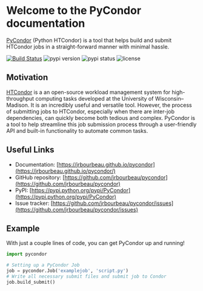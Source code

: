 # Welcome to the PyCondor documentation

[PyCondor](https://github.com/jrbourbeau/pycondor) (Python HTCondor) is a tool that helps build and submit HTCondor jobs in a straight-forward manner with minimal hassle.

[![Build Status](https://travis-ci.org/jrbourbeau/pycondor.svg?branch=master)](https://travis-ci.org/jrbourbeau/pycondor)
![pypi version](https://img.shields.io/pypi/v/pycondor.svg)
![pypi status](https://img.shields.io/pypi/status/pycondor.svg)
![license](https://img.shields.io/pypi/l/pycondor.svg)

## Motivation

[HTCondor](https://research.cs.wisc.edu/htcondor/) is a an open-source workload management system for high-throughput computing tasks developed at the University of Wisconsin–Madison. It is an incredibly useful and versatile tool. However, the process of submitting jobs to HTCondor, especially when there are inter-job dependencies, can quickly become both tedious and complex. PyCondor is a tool to help streamline this job submission process through a user-friendly API and built-in functionality to automate common tasks.

## Useful Links

* Documentation: [https://jrbourbeau.github.io/pycondor](https://jrbourbeau.github.io/pycondor/)
* GitHub repository: [https://github.com/jrbourbeau/pycondor](https://github.com/jrbourbeau/pycondor)
* PyPI: [https://pypi.python.org/pypi/PyCondor](https://pypi.python.org/pypi/PyCondor)
* Issue tracker: [https://github.com/jrbourbeau/pycondor/issues](https://github.com/jrbourbeau/pycondor/issues)


## Example

With just a couple lines of code, you can get PyCondor up and running!

```python
import pycondor

# Setting up a PyCondor Job
job = pycondor.Job('examplejob', 'script.py')
# Write all necessary submit files and submit job to Condor
job.build_submit()
```
